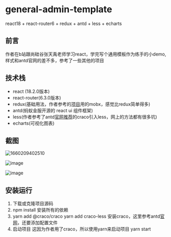# general-admin-template
react18 + react-router6 + redux + antd + less + echarts 

## 前言
作者在b站跟尚硅谷张天禹老师学习react，学完写个通用模板作为练手的小demo,样式和antd官网的差不多，参考了一些其他的项目

## 技术栈
* react (18.2.0版本)
* react-router(6.3.0版本)
* redux(基础用法，作者参考的[项目](https://github.com/longchao726/react-hooks-admin)用的mobx，感觉比redux简单得多)
* antd(蚂蚁金服开源的 react ui 组件框架)
* less(作者参考了antd[官网推荐](https://ant.design/docs/react/use-with-create-react-app-cn#%E8%87%AA%E5%AE%9A%E4%B9%89%E4%B8%BB%E9%A2%98)的craco引入less，网上的方法都有很多坑)
* echarts(可视化图表)

## 截图
![1660209402510](https://user-images.githubusercontent.com/53547222/184102086-1ccb0c4d-e306-4644-9eef-71dc610876e4.jpg)

![image](https://user-images.githubusercontent.com/53547222/184101769-50b345b3-06b0-4a7c-9500-b3238af902db.png)

![image](https://user-images.githubusercontent.com/53547222/184100692-b9e95426-c2c5-4aa2-bf8b-1618d7d46a8f.png)


## 安装运行

1. 下载或克隆项目源码
2. npm install 安装所有的依赖
3. yarn add @craco/craco    yarn add craco-less 安装craco，这里参考antd[官网](https://ant.design/docs/react/use-with-create-react-app-cn#%E8%87%AA%E5%AE%9A%E4%B9%89%E4%B8%BB%E9%A2%98)，还要添加配置文件
4. 启动项目 这因为作者用了craco，所以使用yarn来启动项目
yarn start

```text 如果觉得还行的话，给个star支持一下吧:)
